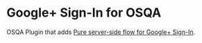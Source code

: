 Google+ Sign-In for OSQA
========================

OSQA Plugin that adds [Pure server-side flow for Google+ Sign-In](https://developers.google.com/+/web/signin/redirect-uri-flow).

